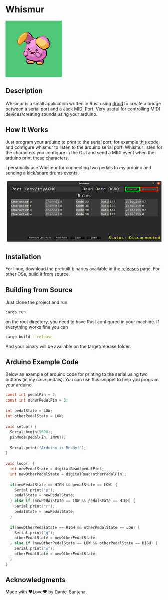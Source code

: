 # Whismur

<img src="whismur.png" width="180" height="180"/>

## Description

Whismur is a small application written in Rust using [druid](https://github.com/linebender/druid) to create a bridge between a serial port and a Jack MIDI Port. Very useful for controlling MIDI devices/creating sounds using your arduino.

## How It Works

Just program your arduino to print to the serial port, for example [this](#arduino-example-code) code, and configure whismur to listen to the arduino serial port. Whismur listen for the characters you configure in the GUI and send a MIDI event when the arduino print these characters.

I personally use Whismur for connecting two pedals to my arduino and sending a kick/snare drums events.

<img src="screenshot.png" width="550" height="200"/>

## Installation

For linux, download the prebuilt binaries available in the [releases](https://github.com/DanielSanRocha/whismur/releases) page. For other OSs, build it from source.

## Building from Source

Just clone the project and run
```bash
cargo run
```
on the root directory, you need to have Rust configured in your machine. If everything works fine you can
```bash
cargo build --release
```
And your binary will be available on the target/release folder.

## Arduino Example Code

Below an example of arduino code for printing to the serial using two buttons (in my case pedals). You can use this snippet to help you program your arduino.

```C
const int pedalPin = 2;
const int otherPedalPin = 3;

int pedalState = LOW;
int otherPedalState = LOW;

void setup() {
  Serial.begin(9600);
  pinMode(pedalPin, INPUT);

  Serial.print("Arduino is Ready!");
}

void loop() {
  int newPedalState = digitalRead(pedalPin);
  int newOtherPedalState = digitalRead(otherPedalPin);

  if(newPedalState == HIGH && pedalState == LOW) {
    Serial.print("p");
    pedalState = newPedalState;
  } else if (newPedalState == LOW && pedalState == HIGH) {
    Serial.print("r");
    pedalState = newPedalState;
  }

  if(newOtherPedalState == HIGH && otherPedalState == LOW) {
    Serial.print("q");
    otherPedalState = newOtherPedalState;
  } else if (newOtherPedalState == LOW && otherPedalState == HIGH) {
    Serial.print("w");
    otherPedalState = newOtherPedalState;
  }
}
```

## Acknowledgments

Made with ❤️Love❤️ by Daniel Santana.
